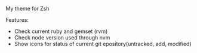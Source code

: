 My theme for Zsh

Features:
- Check current ruby and gemset (rvm)
- Check node version used through nvm
- Show icons for status of current git epository(untracked, add, modified)
